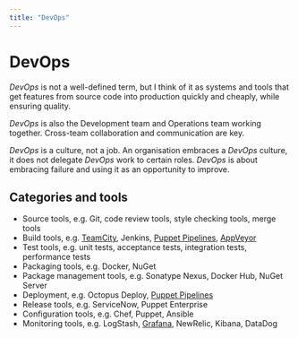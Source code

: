 ```yaml
---
title: "DevOps"
---
```

# DevOps

*DevOps* is not a well-defined term, but I think of it as systems and tools that get features from source code into production quickly and cheaply, while ensuring quality.

*DevOps* is also the Development team and Operations team working together.  Cross-team collaboration and communication are key.

*DevOps* is a culture, not a job.  An organisation embraces a *DevOps* culture, it does not delegate *DevOps* work to certain roles. *DevOps* is about embracing failure and using it as an opportunity to improve.

## Categories and tools

* Source tools, e.g. Git, code review tools, style checking tools, merge tools
* Build tools, e.g. [TeamCity](https://www.jetbrains.com/teamcity/), Jenkins, [Puppet Pipelines](https://puppet.com/products/puppet-pipelines), [AppVeyor](https://www.appveyor.com/)
* Test tools, e.g. unit tests, acceptance tests, integration tests, performance tests
* Packaging tools, e.g. Docker, NuGet
* Package management tools, e.g. Sonatype Nexus, Docker Hub, NuGet Server
* Deployment, e.g. Octopus Deploy, [Puppet Pipelines](https://puppet.com/products/puppet-pipelines)
* Release tools, e.g. ServiceNow, Puppet Enterprise
* Configuration tools, e.g. Chef, Puppet, Ansible
* Monitoring tools, e.g. LogStash, [Grafana](https://grafana.com/), NewRelic, Kibana, DataDog



